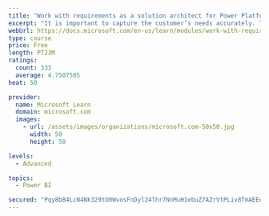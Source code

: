 ```yaml
---
title: "Work with requirements as a solution architect for Power Platform and Dynamics 365"
excerpt: "It is important to capture the customer’s needs accurately. This module explains how to capture requirements and identify functional and non-functional items."
webUrl: https://docs.microsoft.com/en-us/learn/modules/work-with-requirements/
type: course
price: Free
length: PT23M
ratings:
  count: 333
  average: 4.7507505
heat: 50

provider:
  name: Microsoft Learn
  domain: microsoft.com
  images:
    - url: /assets/images/organizations/microsoft.com-50x50.jpg
      width: 50
      height: 50

levels:
  - Advanced

topics:
  - Power BI

secured: "Pqy8bB4LcN4Nk329tU0WvosFnDyl24lhr7NnMuH1ebuZ7AZrVtPLiv8TmAEEoC9/9lvOkO5Tpcu/V0DDG3+zaJNQ8d6tRFbPAFMFXAG1PFc7C+oBykX47kTgfH07ELFYJgniCmX9Vm7Y6Kj+/4Qgy4I3NLJEj2iA0KCG2bYmMM6C+mx38vZk95LbJZaUIQfxdCbEX1rlsTToDE3T36RWP+C/wV8ck8sY1SzNgqR7NtDOuDIJlD1pSM9P1EjwprxLXHnEh9lsQSRQNvysLIX80VbR+STHJiHVM5Wqun+jTFelfILEL7Lv0eJV7PvB6OhEj1uxD3qeWngS8BcuXCN9/YMB5UONNqWiG1AOjw+quVIKf3h9bub3BlihoNl1QzyWEr/IYV0QAbBOKxmgIULXE5DAkfswpZ3ItwgzLW0jpiA=;AicCpMP3AmUi2G21ZH5dRg=="
---
```


